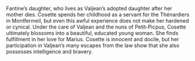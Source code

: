 Fantine’s daughter, who lives as Valjean’s adopted daughter after her mother 
dies. Cosette spends her childhood as a servant for the Thénardiers in 
Montfermeil, but even this awful experience does not make her hardened or 
cynical. Under the care of Valjean and the nuns of Petit-Picpus, Cosette 
ultimately blossoms into a beautiful, educated young woman. She finds 
fulfillment in her love for Marius. Cosette is innocent and docile, but her 
participation in Valjean’s many escapes from the law show that she also 
possesses intelligence and bravery.
